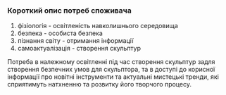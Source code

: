 ### Короткий опис потреб споживача

1) фізіологія - освітленість навколишнього середовища
2) безпека - особиста безпека
3) пізнання світу - отримання інформації
4) самоактуалізація - створення скульптур

Потреба в належному освітленні під час створення скульптур задля створення безпечних умов для скульптора, та в доступі до корисної інформації про новітні інструменти та актуальні мистецькі тренди, які сприятимуть натхненню та розвитку його творчого процесу.
